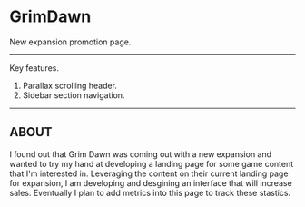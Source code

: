 # GrimDawn
New expansion promotion page.
________________________
Key features.
 
 1. Parallax scrolling header.
 2. Sidebar section navigation. 
_________________________

## ABOUT

 I found out that Grim Dawn was coming out with a new expansion and wanted to try my hand at developing a landing page
 for some game content that I'm interested in. Leveraging the content on their current landing page for expansion, I am
 developing and desgining an interface that will increase sales. Eventually I plan to add metrics into this page to track these
 stastics.